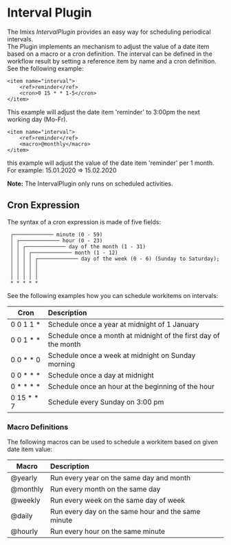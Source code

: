 # Interval Plugin 

The Imixs *IntervalPlugin* provides an easy way for scheduling periodical intervals.  
The Plugin implements an mechanism to adjust the value of a date item based on a macro or a cron definition.
 The interval can be defined in the workflow result by setting a reference item by name and a cron definition. See the following example:

	<item name="interval">
	    <ref>reminder</ref>
	    <cron>0 15 * * 1-5</cron>
	</item>

This example will adjust the date item 'reminder' to 3:00pm the next working day (Mo-Fr). 

	<item name="interval">
	    <ref>reminder</ref>
	    <macro>@monthly</macro>
	</item>

this example will adjust the value of the date item 'reminder' per 1 month. For example: 15.01.2020 => 15.02.2020 


**Note:** The IntervalPlugin only runs on scheduled activities. 

## Cron Expression

The syntax of a cron expression is  made of five fields:

	 ┌───────────── minute (0 - 59)
	 │ ┌───────────── hour (0 - 23)
	 │ │ ┌───────────── day of the month (1 - 31)
	 │ │ │ ┌───────────── month (1 - 12)
	 │ │ │ │ ┌───────────── day of the week (0 - 6) (Sunday to Saturday);
	 │ │ │ │ │                                   
	 │ │ │ │ │
	 │ │ │ │ │
	 * * * * * 



See the following examples how you can schedule workitems on intervals:

| Cron        |Description                                    |       
|-------------|:---------------------------------------------|
| 0 0 1 1 *   | Schedule once a year at midnight of 1 January      |
| 0 0 1 * *   | Schedule once a month at midnight of the first day of the month   |	
| 0 0 * * 0   | Schedule once a week at midnight on Sunday morning |
| 0 0 * * *   | Schedule once a day at midnight                    |
| 0 * * * *   | Schedule once an hour at the beginning of the hour |
| 0 15 * * 7  | Schedule every Sunday on 3:00 pm |


###  Macro Definitions

The following macros can be used to schedule a workitem based on given date item value:

|Macro        |Description                                    |  
|-------------|:---------------------------------------------|
|@yearly      | Run every year on the same day and month      |
|@monthly     | Run every month on the same day               |
|@weekly      | Run every week on the same day of week        |
|@daily       | Run every day on the same hour and the same minute     |
|@hourly      | Run every hour on the same minute             |


